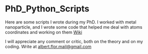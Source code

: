 # PhD_Python_Scripts
Here are some scripts I wrote during my PhD. I worked with metal nanoparticle, and I wrote some code that helped me deal with atoms coordinates and working on them
[Wiki](https://github.com/AlbertKurtz/PhD_Python_Scripts/wiki) 

I will appreciate any comment or critic, both on the theory and on my coding. Write at <albert.flor.mail@gmail.com>
